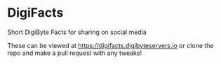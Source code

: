 # DigiFacts
Short DigiByte Facts for sharing on social media

These can be viewed at https://digifacts.digibyteservers.io or clone the repo and make a pull request with any tweaks!
